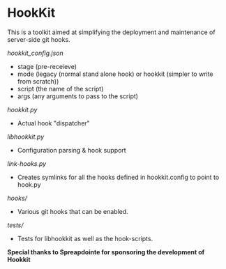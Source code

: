 HookKit
=======

This is a toolkit aimed at simplifying the deployment and maintenance of server-side git hooks.

_hookkit_config.json_
  * stage (pre-receieve)
  * mode (legacy (normal stand alone hook) or hookkit (simpler to write from scratch)) 
  * script (the name of the script)
  * args (any arguments to pass to the script)

_hookkit.py_
  * Actual hook "dispatcher"

_libhookkit.py_
  * Configuration parsing & hook support

_link-hooks.py_
  * Creates symlinks for all the hooks defined in hookkit.config to point to hook.py

_hooks/_
  * Various git hooks that can be enabled.

_tests/_
  * Tests for libhookkit as well as the hook-scripts.

**Special thanks to Spreapdointe for sponsoring the development of Hookkit**
